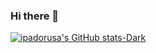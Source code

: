 ### Hi there 👋

[![ipadorusa's GitHub stats-Dark](https://github-readme-stats.vercel.app/api?username=ipadorusa&show_icons=true&theme=dark#gh-dark-mode-only)](https://github.com/ipadorusa/github-readme-stats#gh-dark-mode-only)

<!--
**ipadorusa/ipadorusa** is a ✨ _special_ ✨ repository because its `README.md` (this file) appears on your GitHub profile.

Here are some ideas to get you started:

- 🔭 I’m currently working on ...
- 🌱 I’m currently learning ...
- 👯 I’m looking to collaborate on ...
- 🤔 I’m looking for help with ...
- 💬 Ask me about ...
- 📫 How to reach me: ...
- 😄 Pronouns: ...
- ⚡ Fun fact: ...
-->
